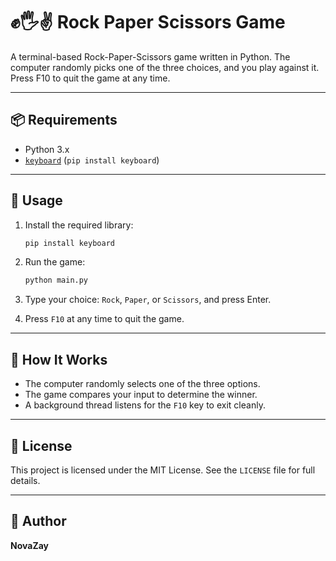 # ✊🖐️✌️ Rock Paper Scissors Game

A terminal-based Rock-Paper-Scissors game written in Python. The computer randomly picks one of the three choices, and you play against it. Press F10 to quit the game at any time.

---

## 📦 Requirements

- Python 3.x  
- [`keyboard`](https://pypi.org/project/keyboard/) (`pip install keyboard`)

---

## 🚀 Usage

1. Install the required library:
   ```bash
   pip install keyboard
   ```

2. Run the game:
   ```bash
   python main.py
   ```

3. Type your choice: `Rock`, `Paper`, or `Scissors`, and press Enter.

4. Press `F10` at any time to quit the game.

---

## 🧠 How It Works

- The computer randomly selects one of the three options.
- The game compares your input to determine the winner.
- A background thread listens for the `F10` key to exit cleanly.

---

## 📝 License

This project is licensed under the MIT License. See the `LICENSE` file for full details.

---

## 👤 Author

**NovaZay**
